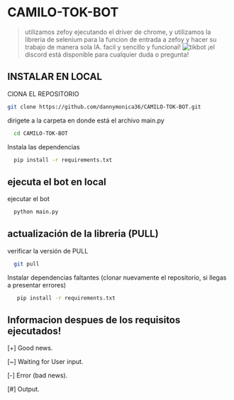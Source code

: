 # CAMILO-TOK-BOT
> utilizamos zefoy ejecutando el driver de chrome, y utilizamos la libreria de selenium para la funcion de entrada a zefoy y hacer su trabajo de manera sola IA. facil y sencillo y funcional!
> ![tikbot](https://github.com/dannymonica36/CAMILO-TOK-BOT.git)
> ¡el discord está disponible para cualquier duda o pregunta!


## INSTALAR EN LOCAL

ClONA EL REPOSITORIO

```bash
git clone https://github.com/dannymonica36/CAMILO-TOK-BOT.git
```

dirigete a la carpeta en donde está el archivo main.py

```bash
  cd CAMILO-TOK-BOT
```

Instala las dependencias

```bash
  pip install -r requirements.txt
```

## ejecuta el bot en local

ejecutar el bot

```bash
  python main.py
```

## actualización de la libreria (PULL)

verificar la versión de PULL

```bash
  git pull
```

Instalar dependencias faltantes (clonar nuevamente el repositorio, si llegas a presentar errores)

```bash
   pip install -r requirements.txt
```

## Informacion despues de los requisitos ejecutados!

[+] Good news.

[~] Waiting for User input.

[-] Error (bad news).

[#] Output.
